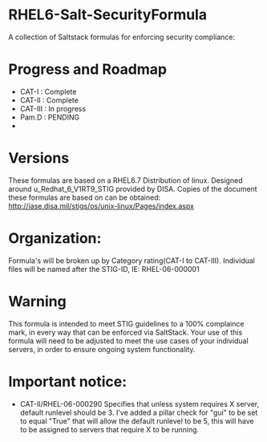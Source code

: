 # RHEL6-Salt-SecurityFormula
A collection of Saltstack formulas for enforcing security compliance:

# Progress and Roadmap
- CAT-I   : Complete
- CAT-II  : Complete
- CAT-III : In progress
- Pam.D   : PENDING
- 

# Versions
These formulas are based on a RHEL6.7 Distribution of linux. Designed around u_Redhat_6_V1RT9_STIG provided by DISA.
Copies of the document these formulas are based on can be obtained: http://iase.disa.mil/stigs/os/unix-linux/Pages/index.aspx

# Organization:
Formula's will be broken up by Category rating(CAT-I to CAT-III).
Individual files will be named after the STIG-ID, IE: RHEL-06-000001

# Warning
This formula is intended to meet STIG guidelines to a 100% complaince mark, in every way that can be enforced via SaltStack. Your use of this formula will need to be adjusted to meet the use cases of your individual servers, in order to ensure ongoing system functionality.



# Important notice:
- CAT-II/RHEL-06-000290 Specifies that unless system requires X server, default runlevel should be 3. I've added a pillar check for "gui" to be set to equal "True" that will allow the default runlevel to be 5, this will have to be assigned to servers that require X to be running.

